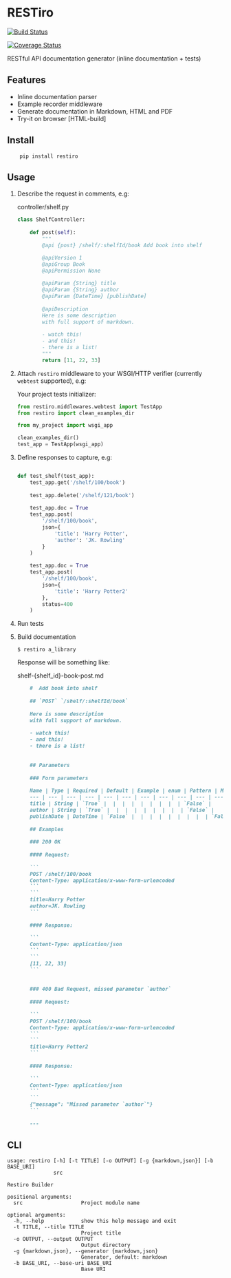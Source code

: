# RESTiro

[![Build Status](
    https://travis-ci.org/meyt/webtest-docgen.svg?branch=master
)](
    https://travis-ci.org/meyt/webtest-docgen
)

[![Coverage Status](
    https://coveralls.io/repos/github/meyt/webtest-docgen/badge.svg?branch=master
)](
    https://coveralls.io/github/meyt/webtest-docgen?branch=master
)

RESTful API documentation generator (inline documentation + tests)


## Features

- Inline documentation parser
- Example recorder middleware
- Generate documentation in Markdown, HTML and PDF
- Try-it on browser [HTML-build]

## Install

```
    pip install restiro
```

## Usage

1. Describe the request in comments, e.g:
    
    controller/shelf.py
    ```python
    class ShelfController:
        
        def post(self):
            """
            @api {post} /shelf/:shelfId/book Add book into shelf
    
            @apiVersion 1
            @apiGroup Book
            @apiPermission None
            
            @apiParam {String} title
            @apiParam {String} author
            @apiParam {DateTime} [publishDate]
             
            @apiDescription 
            Here is some description
            with full support of markdown.
            
            - watch this!
            - and this!
            - there is a list!
            """
            return [11, 22, 33]
    ```
    

2. Attach `restiro` middleware to your WSGI/HTTP verifier
    (currently `webtest` supported), e.g:
    
    Your project tests initializer:
    
    ```python
    from restiro.middlewares.webtest import TestApp
    from restiro import clean_examples_dir
    
    from my_project import wsgi_app
    
    clean_examples_dir()
    test_app = TestApp(wsgi_app)
    
    ```

3. Define responses to capture, e.g:

    ```python
    
    def test_shelf(test_app):
        test_app.get('/shelf/100/book')
        
        test_app.delete('/shelf/121/book')
        
        test_app.doc = True
        test_app.post(
            '/shelf/100/book',
            json={
                'title': 'Harry Potter',
                'author': 'JK. Rowling'
            }
        )
        
        test_app.doc = True
        test_app.post(
            '/shelf/100/book',
            json={
                'title': 'Harry Potter2'
            },
            status=400
        )
    ```
        
4. Run tests
5. Build documentation 
    
    ```
    $ restiro a_library
    ```

    Response will be something like: 
    
    shelf-{shelf_id}-book-post.md
    ```markdown
        #  Add book into shelf
        
        ## `POST` `/shelf/:shelfId/book`
        
        Here is some description
        with full support of markdown.
        
        - watch this!
        - and this!
        - there is a list!
        
        
        ## Parameters
        
        ### Form parameters
        
        Name | Type | Required | Default | Example | enum | Pattern | MinLength | MaxLength | Minimum | Maximum | Repeat | Description
        --- | --- | --- | --- | --- | --- | --- | --- | --- | --- | --- | --- | ---
        title | String | `True` |  |  |  |  |  |  |  |  | `False` | 
        author | String | `True` |  |  |  |  |  |  |  |  | `False` | 
        publishDate | DateTime | `False` |  |  |  |  |  |  |  |  | `False` | 
        
        ## Examples
        
        ### 200 OK
        
        #### Request: 
        
        ```
        POST /shelf/100/book
        Content-Type: application/x-www-form-urlencoded
        ```
        ```
        title=Harry Potter
        author=JK. Rowling
        ```
        
        #### Response: 
        
        ```
        Content-Type: application/json
        ```
        ```
        [11, 22, 33]
        ```
        
        
        ### 400 Bad Request, missed parameter `author`
        
        #### Request: 
        
        ```
        POST /shelf/100/book
        Content-Type: application/x-www-form-urlencoded
        ```
        ```
        title=Harry Potter2
        ```
        
        #### Response: 
        
        ```
        Content-Type: application/json
        ```
        ```
        {"message": "Missed parameter `author`"}
        ```
        
        ---
    ```
    
    
## CLI

```
usage: restiro [-h] [-t TITLE] [-o OUTPUT] [-g {markdown,json}] [-b BASE_URI]
               src

Restiro Builder

positional arguments:
  src                   Project module name

optional arguments:
  -h, --help            show this help message and exit
  -t TITLE, --title TITLE
                        Project title
  -o OUTPUT, --output OUTPUT
                        Output directory
  -g {markdown,json}, --generator {markdown,json}
                        Generator, default: markdown
  -b BASE_URI, --base-uri BASE_URI
                        Base URI
```
